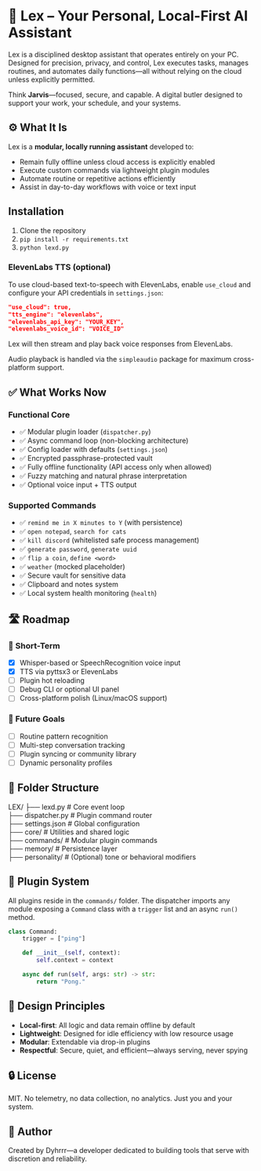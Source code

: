 # 🧠 Lex – Your Personal, Local-First AI Assistant

Lex is a disciplined desktop assistant that operates entirely on your PC. Designed for precision, privacy, and control, Lex executes tasks, manages routines, and automates daily functions—all without relying on the cloud unless explicitly permitted.

Think **Jarvis**—focused, secure, and capable. A digital butler designed to support your work, your schedule, and your systems.

## ⚙️ What It Is

Lex is a **modular, locally running assistant** developed to:
- Remain fully offline unless cloud access is explicitly enabled
- Execute custom commands via lightweight plugin modules
- Automate routine or repetitive actions efficiently
- Assist in day-to-day workflows with voice or text input

## Installation
1. Clone the repository
2. `pip install -r requirements.txt`
3. `python lexd.py`

### ElevenLabs TTS (optional)
To use cloud-based text-to-speech with ElevenLabs, enable `use_cloud` and configure your API credentials in `settings.json`:

```json
"use_cloud": true,
"tts_engine": "elevenlabs",
"elevenlabs_api_key": "YOUR_KEY",
"elevenlabs_voice_id": "VOICE_ID"
```

Lex will then stream and play back voice responses from ElevenLabs.

Audio playback is handled via the `simpleaudio` package for maximum cross-platform support.

## ✅ What Works Now

### Functional Core
- ✅ Modular plugin loader (`dispatcher.py`)
- ✅ Async command loop (non-blocking architecture)
- ✅ Config loader with defaults (`settings.json`)
- ✅ Encrypted passphrase-protected vault
- ✅ Fully offline functionality (API access only when allowed)
- ✅ Fuzzy matching and natural phrase interpretation
- ✅ Optional voice input + TTS output

### Supported Commands
- ✅ `remind me in X minutes to Y` (with persistence)
- ✅ `open notepad`, `search for cats`
- ✅ `kill discord` (whitelisted safe process management)
- ✅ `generate password`, `generate uuid`
- ✅ `flip a coin`, `define <word>`
- ✅ `weather` (mocked placeholder)
- ✅ Secure vault for sensitive data
- ✅ Clipboard and notes system
- ✅ Local system health monitoring (`health`)

## 🛣 Roadmap

### 🚧 Short-Term
- [x] Whisper-based or SpeechRecognition voice input
- [x] TTS via pyttsx3 or ElevenLabs
- [ ] Plugin hot reloading
- [ ] Debug CLI or optional UI panel
- [ ] Cross-platform polish (Linux/macOS support)

### 🧠 Future Goals
- [ ] Routine pattern recognition
- [ ] Multi-step conversation tracking
- [ ] Plugin syncing or community library
- [ ] Dynamic personality profiles

## 📂 Folder Structure
LEX/
├── lexd.py           # Core event loop  
├── dispatcher.py     # Plugin command router  
├── settings.json     # Global configuration  
├── core/             # Utilities and shared logic  
├── commands/         # Modular plugin commands  
├── memory/           # Persistence layer  
├── personality/      # (Optional) tone or behavioral modifiers  

## 🧩 Plugin System

All plugins reside in the `commands/` folder. The dispatcher imports any module exposing a `Command` class with a `trigger` list and an async `run()` method.

```python
class Command:
    trigger = ["ping"]

    def __init__(self, context):
        self.context = context

    async def run(self, args: str) -> str:
        return "Pong."
```

## 🧭 Design Principles

- **Local-first**: All logic and data remain offline by default  
- **Lightweight**: Designed for idle efficiency with low resource usage  
- **Modular**: Extendable via drop-in plugins  
- **Respectful**: Secure, quiet, and efficient—always serving, never spying

## 🔒 License
MIT. No telemetry, no data collection, no analytics. Just you and your system.

## 🧾 Author
Created by Dyhrrr—a developer dedicated to building tools that serve with discretion and reliability.
